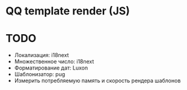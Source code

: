 # QQ template render (JS)

# TODO

- Локализация: i18next
- Множественное число: i18next
- Форматирование дат: Luxon
- Шаблонизатор: pug
- Измерить потребляемую память и скорость рендера шаблонов
